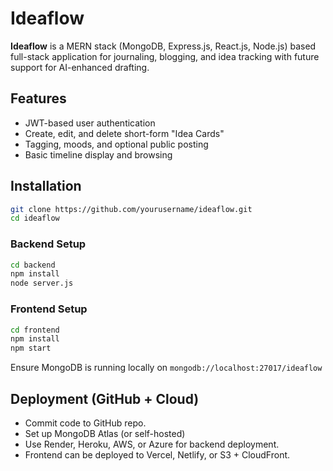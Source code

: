 # Ideaflow

**Ideaflow** is a MERN stack (MongoDB, Express.js, React.js, Node.js) based full-stack application for journaling, blogging, and idea tracking with future support for AI-enhanced drafting.

## Features
- JWT-based user authentication
- Create, edit, and delete short-form "Idea Cards"
- Tagging, moods, and optional public posting
- Basic timeline display and browsing

## Installation
```bash
git clone https://github.com/yourusername/ideaflow.git
cd ideaflow
```
### Backend Setup
```bash
cd backend
npm install
node server.js
```
### Frontend Setup
```bash
cd frontend
npm install
npm start
```
Ensure MongoDB is running locally on `mongodb://localhost:27017/ideaflow`

## Deployment (GitHub + Cloud)
- Commit code to GitHub repo.
- Set up MongoDB Atlas (or self-hosted)
- Use Render, Heroku, AWS, or Azure for backend deployment.
- Frontend can be deployed to Vercel, Netlify, or S3 + CloudFront.